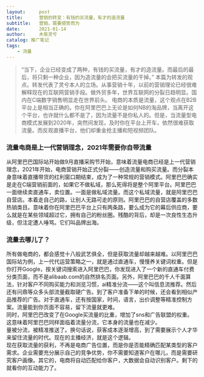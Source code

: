 ```yaml
---
layout:     post
title:      营销的转变：有钱的买流量，有才的造流量
subtitle:   营销，需要顺势而为
date:       2021-01-14
author:     木易灵兮
catalog: 推广笔记
tags:
    - 流量
---
```


> “当下，企业已经变成了两种，有钱的买流量，有才的造流量。而最后的最后，将只剩一种企业，因为造流量的会把买流量的干掉。”
本篇为转发的观点。转发代表了灵兮本人的立场。从事营销十年，以前的营销理论已经很难解释现在的互联网营销手段。做外贸多年，世界互联网的分裂日趋明显。国内在C端数字销售明显走在世界前头。
电商的本质是流量，这个观点在B2B平台上是相当正确的。你在阿里巴巴上无论是如何NB的淘品牌，当离开这个平台，也许就什么都不是了，因为流量不是你私人的。但是，当流量型电商模式发展到2020年，突然间发现，及时你在平台上开车，依然很难获取流量。而反观直播平台，他们却重金抢主播和短视频团队。  
### 流量电商是上一代营销理念，2021年需要你自带流量
从阿里巴巴国际站开始做9月直播采购节开始，意味着流量电商已经是上一代营销理念，2021年开始，电商营销开始正式分裂——创造流量和购买流量。而分裂本身意味着直播带货的红利窗口期结束，成为了一种常规的营销模式。阿里巴巴确实是走在C端营销前面的，如果它不做私域，那么死得将是整个阿里平台。阿里巴巴一面继续卖直通车，卖位置。一面是做私域流量。而这个私域流量，就是阿里巴巴自营店。本着走自己的路，让别人无路可走的原则。阿里巴巴的自营店覆盖的多数热销类目。意味着你在阿里巴巴平台上只有两条路，要么成为它的幕后供应商，要么就是在某些领域超过它，拥有自己的粉丝圈。残酷的背后，却是一次良性生态升级，但注定遭人唾骂。它们叫品牌出海。  
### 流量去哪儿了？
所有做电商的，都会感觉十八般武艺俱全，但是获取流量却越来越难。以阿里巴巴国际站为例，上一代代运营策略之一，就是通过直通车，慢慢养关键词权重。但是你打开Google，按关键词搜索进入阿里巴巴，你发现进入了一个新的直通车付费分类页面，而不是alibaab.com的自然排名页面。另外，阿里巴巴的千人千面算法，针对客户不同购买能力和浏览习惯，ai精准分流——这个叫信息流推荐。然后还有问鼎等众多头部流量截取硬广告。到了客户准备下单的时候，还会看到相似产品推荐的广告。对于直通车，还有按国家，时间，语言，出价调整等精准控制方案。流量能到你页面不容易，留下流量就更难。  
同时，阿里巴巴改变了在Google买流量的比重，增加了sns和广告联盟的权重。这意味着阿里巴巴同样面临着流量分流，它本身的流量也在减少。   
量被分流，被精准推送了。换句话说，获客成本逐渐增高，到了需要展示个人才华来留住流量的时代。现在的主播经济，就是这个逻辑。  
现在获取流量的获利，不再是电商广告位置，而是你是否能精确匹配某类型的客户需求。企业需要充分展示自己的竞争优势，你不需要知道客户在哪儿，而是需要研究客户画像。其它的，电商将自动匹配给你客户，大数据会自动识别客户。剩下的就看你的互动能力了。


